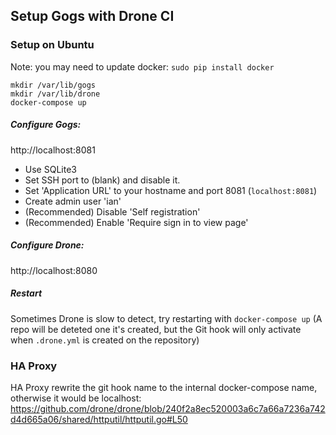 ## Setup Gogs with Drone CI

### Setup on Ubuntu

Note: you may need to update docker: `sudo pip install docker`
```
mkdir /var/lib/gogs
mkdir /var/lib/drone
docker-compose up
```

##### Configure Gogs:
http://localhost:8081
- Use SQLite3
- Set SSH port to (blank) and disable it.
- Set 'Application URL' to your hostname and port 8081 (`localhost:8081`)
- Create admin user 'ian'
- (Recommended) Disable 'Self registration'
- (Recommended) Enable 'Require sign in to view page'

##### Configure Drone:
http://localhost:8080


##### Restart 
Sometimes Drone is slow to detect, try restarting with `docker-compose up`
(A repo will be deteted one it's created, but the Git hook will only activate when `.drone.yml` is created on the repository)

### HA Proxy
HA Proxy rewrite the git hook name to the internal docker-compose name, otherwise it would be localhost: https://github.com/drone/drone/blob/240f2a8ec520003a6c7a66a7236a742d4d665a06/shared/httputil/httputil.go#L50
